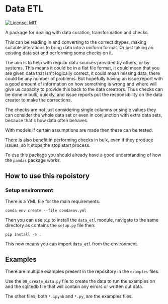 # Data ETL

[![License: MIT](https://img.shields.io/badge/License-MIT-yellow.svg)](https://opensource.org/licenses/MIT)

A package for dealing with data curation, transformation and checks.

This can be reading in and converting to the correct dtypes, making suitable alterations to bring data into a uniform format. Or just taking an existing data set and performing some checks on it.

The aim is to help with regular data sources provided by others, or by systems. This means it could be in a flat file format, it could mean that you are given data that isn't logically correct, it could mean missing data, there could be any number of problems. But hopefully having an issue report with a good amount of information on how something is wrong and where will give us capacity to provide this back to the data creatrors. Thus checks can be done in bulk, quickly, and issue reports put the responsibility on the data creator to make the corrections.

The checks are not just considering single columns or single values they can consider the whole data set or even in conjunction with extra data sets, because that's how data often behaves. 

With models if certain assumptions are made then these can be tested.

There is also benefit in performing checks in bulk, even if they produce issues, so it stops the stop start process.

To use this package you should already have a good understanding of how the `pandas` package works.

## How to use this repoistory

### Setup environment

There is a YML file for the main requirements.

```
conda env create --file condaenv.yml
```

Then you can use `pip` to install the `data_etl` module, navigate to the same directory as contains the `setup.py` file then:

```
pip install -e .
```

This now means you can import `data_etl` from the environment. 

## Examples

There are multiple examples present in the repository in the `examples` files. 

Use the `00_create_data.py` file to create the data to run the examples on and the sqlitedb file that will contain any errors or written out data.

The other files, both `*.ipynb` and `*.py`, are the examples files.   
